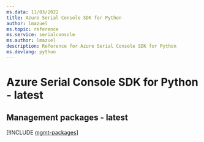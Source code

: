 ```yaml
---
ms.data: 11/03/2022
title: Azure Serial Console SDK for Python
author: lmazuel
ms.topic: reference
ms.service: serialconsole
ms.author: lmazuel
description: Reference for Azure Serial Console SDK for Python
ms.devlang: python
---
```

# Azure Serial Console SDK for Python - latest

## Management packages - latest
[!INCLUDE [mgmt-packages](serial-console-mgmt-index.md)]
